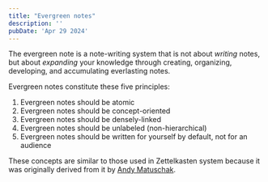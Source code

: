 ```yaml
---
title: "Evergreen notes"
description: ''
pubDate: 'Apr 29 2024'
---
```


The evergreen note is a note-writing system that is not about _writing_ notes, but about _expanding_ your knowledge through creating, organizing, developing, and accumulating everlasting notes.

Evergreen notes constitute these five principles:
1. Evergreen notes should be atomic
2. Evergreen notes should be concept-oriented
3. Evergreen notes should be densely-linked
4. Evergreen notes should be unlabeled (non-hierarchical)
5. Evergreen notes should be written for yourself by default, not for an audience

These concepts are similar to those used in Zettelkasten system because it was originally derived from it by [Andy Matuschak](/notes/andy_matuschak).